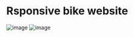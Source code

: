 # Rsponsive bike website
![image](https://user-images.githubusercontent.com/100804847/189499694-857f566a-2bc2-450b-918e-09b887ca9f81.png)
![image](https://user-images.githubusercontent.com/100804847/189499715-cba0b0f8-731a-4bd3-883d-97a5848713e4.png)
